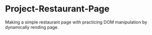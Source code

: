 # Project-Restaurant-Page
Making a simple restaurant page with practicing DOM manipulation by dynamically rending page.
